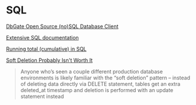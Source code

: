 # SQL

[DbGate Open Source (no)SQL Database Client](https://dbgate.org/)

[Extensive SQL documentation](https://www.javatpoint.com/mysql-tutorial)

[Running total (cumulative) in SQL](https://learnsql.com/blog/what-is-a-running-total-and-how-to-compute-it-in-sql/)

[Soft Deletion Probably Isn't Worth It](https://brandur.org/soft-deletion)

> Anyone who’s seen a couple different production database environments is likely familiar with the “soft deletion” pattern – instead of deleting data directly via DELETE statement, tables get an extra deleted_at timestamp and deletion is performed with an update statement instead

